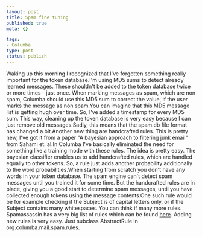 ```yaml
--- 
layout: post
title: Spam fine tuning
published: true
meta: {}

tags: 
- Columba
type: post
status: publish
---
```

Waking up this morning I recognized that I've forgotten something really important for the token database.I'm using MD5 sums to detect already learned messages. These shouldn't be added to the token database twice or more times - just once. When marking messages as spam, which are non spam, Columba should use this MD5 sum to correct the value, if the user marks the message as non spam.You can imagine that this MD5 message list is getting hugh over time. So, I've added a timestamp for every MD5 sum. This way, cleaning up the token database is very easy because I can just remove old messages.Sadly, this means that the spam.db file format has changed a bit.Another new thing are handcrafted rules. This is pretty new, I've got it from a paper "A bayesian approach to filtering junk email" from Sahami et. al.In Columba I've basically eliminated the need for something like a training mode with these rules. The idea is pretty easy. The bayesian classifier enables us to add handcrafted rules, which are handled equally to other tokens. So, a rule just adds another probability additionally to the word probabilities.When starting from scratch you don't have any words in your token database. The spam engine can't detect spam messages until you trained it for some time. But the handcrafted rules are in place, giving you a good start to determine spam messages, until you have collected enough tokens using the message contents.One such rule would be for example checking if the Subject is of capital letters only, or if the Subject contains many whitespaces. You can think if many more rules. Spamassassin has a very big list of rules which can be found [here](http://www.spamassassin.org/tests.html).   Adding new rules is very easy. Just subclass AbstractRule in org.columba.mail.spam.rules.
